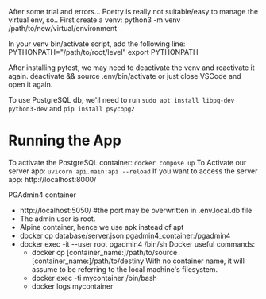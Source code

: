 After some trial and errors... Poetry is really not suitable/easy to manage the virtual env,
so..
First create a venv:
    python3 -m venv /path/to/new/virtual/environment

In your venv bin/activate script, add the following line:
    PYTHONPATH="/path/to/root/level"
    export PYTHONPATH

After installing pytest, we may need to deactivate the venv and reactivate it again.
    deactivate && source .env/bin/activate
or just close VSCode and open it again.

To use PostgreSQL db, we'll need to run
    `sudo apt install libpq-dev python3-dev`
and
    `pip install psycopg2`

# Running the App
To activate the PostgreSQL container:
    `docker compose up`
To Activate our server app:
        `uvicorn api.main:api --reload`
    If you want to access the server app:
        http://localhost:8000/

PGAdmin4 container
- http://localhost:5050/  #the port may be overwritten in .env.local.db file
- The admin user is root.
- Alpine container, hence we use apk instead of apt
- docker cp database/server.json pgadmin4_container:/pgadmin4
- docker exec -it --user root  pgadmin4 /bin/sh
Docker useful commands:
    - docker cp [container_name:]/path/to/source [container_name:]/path/to/destiny
        With no container name, it will assume to be referring to the local machine's 
        filesystem.
    - docker exec -ti mycontainer /bin/bash
    - docker logs mycontainer

